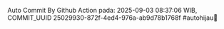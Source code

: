 Auto Commit By Github Action pada: 2025-09-03 08:37:06 WIB, COMMIT_UUID 25029930-872f-4ed4-976a-ab9d78b1768f #autohijau🗿
